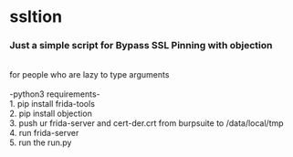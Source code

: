 # ssltion

<h3>Just a simple script for Bypass SSL Pinning with objection </h3><br>
for people who are lazy to type arguments<br><br>
-python3 requirements-<br>
1. pip install frida-tools<br>
2. pip install objection<br>
3. push ur frida-server and cert-der.crt from burpsuite to /data/local/tmp<br>
4. run frida-server <br>
5. run the run.py <br>

